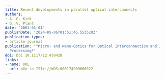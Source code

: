 ```yaml
---
title: Recent developments in parallel optical interconnects
authors:
- A. G. Kirk
- D. V. Plant
date: '2001-01-01'
publishDate: '2024-09-06T01:51:46.553520Z'
publication_types:
- article-journal
publication: '*Micro- and Nano-Optics for Optical Interconnection and Information
  Processing*'
doi: Doi 10.1117/12.450428
links:
- name: URL
  url: <Go to ISI>://WOS:000174909600022
---
```

